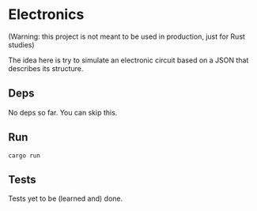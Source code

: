 # Electronics

(Warning: this project is not meant to be used in production, just for Rust studies)

The idea here is try to simulate an electronic circuit based on a JSON that describes its structure.

## Deps

No deps so far. You can skip this.

## Run
```
cargo run
```

## Tests

Tests yet to be (learned and) done.
